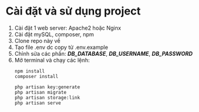 # Cài đặt và sử dụng project
1. Cài đặt 1 web server: Apache2 hoặc Nginx
2. Cài đặt mySQL, composer, npm
3. Clone repo này về
4. Tạo file .env dc copy từ .env.example
5. Chỉnh sửa các phần: ***DB_DATABASE***, ***DB_USERNAME***, ***DB_PASSWORD***
6. Mở terminal và chạy các lệnh:
    ```
    npm install
    composer install

    php artisan key:generate
    php artisan migrate
    php artisan storage:link
    php artisan serve
    ```